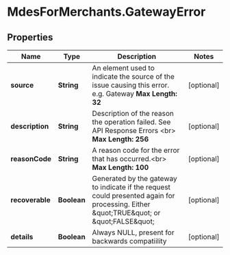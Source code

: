 # MdesForMerchants.GatewayError

## Properties

Name | Type | Description | Notes
------------ | ------------- | ------------- | -------------
**source** | **String** | An element used to indicate the source of the issue causing this error. e.g. Gateway __Max Length: 32__  | [optional] 
**description** | **String** | Description of the reason the operation failed. See API Response Errors &lt;br&gt; __Max Length: 256__  | [optional] 
**reasonCode** | **String** | A reason code for the error that has occurred.&lt;br&gt; __Max Length: 100__  | [optional] 
**recoverable** | **Boolean** | Generated by the gateway to indicate if the request could presented again for processing. Either \&quot;TRUE\&quot; or \&quot;FALSE\&quot;  | [optional] 
**details** | **Boolean** | Always NULL, present for backwards compatiility  | [optional] 


